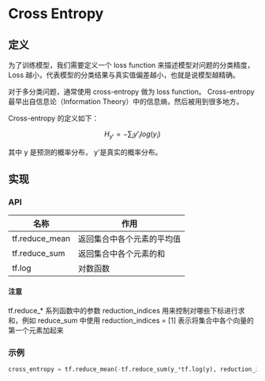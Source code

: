 <script type="text/javascript" src="http://cdn.mathjax.org/mathjax/latest/MathJax.js?config=default"></script>

# Cross Entropy

## 定义

为了训练模型，我们需要定义一个 loss function 来描述模型对问题的分类精度，Loss 越小，代表模型的分类结果与真实值偏差越小，也就是说模型越精确。

对于多分类问题，通常使用 cross-entropy 做为 loss function。 Cross-entropy 最早出自信息论（Information Theory）中的信息熵，然后被用到很多地方。

Cross-entropy 的定义如下：

$$H_{y'} = -\sum_i {y'}_i log(y_i)$$

其中 y 是预测的概率分布， y'是真实的概率分布。

## 实现

### API
|名称|作用|
|--- |---|
|tf.reduce_mean | 返回集合中各个元素的平均值 |
|tf.reduce_sum | 返回集合中各个元素的和 |
|tf.log| 对数函数|

#### 注意
tf.reduce_* 系列函数中的参数 reduction_indices 用来控制对哪些下标进行求和，例如 reduce_sum 中使用 reduction_indices = [1] 表示将集合中各个向量的第一个元素加起来

### 示例
```python
cross_entropy = tf.reduce_mean(-tf.reduce_sum(y_*tf.log(y), reduction_indices = [1]))
```
